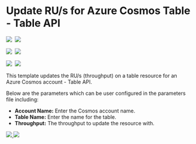 # Update RU/s for Azure Cosmos Table - Table API

<IMG SRC="https://azbotstorage.blob.core.windows.net/badges/101-cosmosdb-table-ru-update/PublicLastTestDate.svg" />&nbsp;
<IMG SRC="https://azbotstorage.blob.core.windows.net/badges/101-cosmosdb-table-ru-update/PublicDeployment.svg" />&nbsp;

<IMG SRC="https://azbotstorage.blob.core.windows.net/badges/101-cosmosdb-table-ru-update/FairfaxLastTestDate.svg" />&nbsp;
<IMG SRC="https://azbotstorage.blob.core.windows.net/badges/101-cosmosdb-table-ru-update/FairfaxDeployment.svg" />&nbsp;

<IMG SRC="https://azbotstorage.blob.core.windows.net/badges/101-cosmosdb-table-ru-update/BestPracticeResult.svg" />&nbsp;
<IMG SRC="https://azbotstorage.blob.core.windows.net/badges/101-cosmosdb-table-ru-update/CredScanResult.svg" />&nbsp;

This template updates the RU/s (throughput) on a table resource for an Azure Cosmos account - Table API.

Below are the parameters which can be user configured in the parameters file including:

- **Account Name:** Enter the Cosmos account name.
- **Table Name:** Enter the name for the table.
- **Throughput:** The throughput to update the resource with.

<a href="https://portal.azure.com/#create/Microsoft.Template/uri/https%3A%2F%2Fraw.githubusercontent.com%2FAzure%2Fazure-quickstart-templates%2Fmaster%2F101-cosmosdb-table-ru-update%2Fazuredeploy.json" target="_blank">
    <img src="http://azuredeploy.net/deploybutton.png"/>
</a>
<a href="http://armviz.io/#/?load=https%3A%2F%2Fraw.githubusercontent.com%2FAzure%2Fazure-quickstart-templates%2Fmaster%2F101-cosmosdb-table-ru-update%2Fazuredeploy.json" target="_blank">
    <img src="http://armviz.io/visualizebutton.png"/>
</a>
